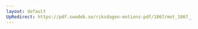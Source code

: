 ```yaml
---
layout: default
UpRedirect: https://pdf.swedeb.se/riksdagen-motions-pdf/1867/mot_1867__ak__00262.pdf
---
```

